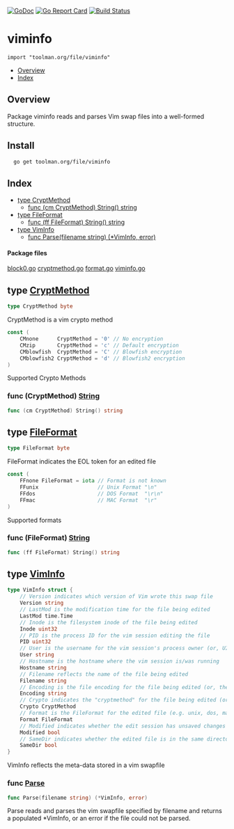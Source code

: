 
[![GoDoc](https://godoc.org/toolman.org/file/viminfo?status.svg)](https://godoc.org/toolman.org/file/viminfo)  [![Go Report Card](https://goreportcard.com/badge/toolman.org/file/viminfo)](https://goreportcard.com/report/toolman.org/file/viminfo) [![Build Status](https://travis-ci.org/tep/file-viminfo.svg?branch=master)](https://travis-ci.org/tep/file-viminfo)

# viminfo
`import "toolman.org/file/viminfo"`

* [Overview](#pkg-overview)
* [Index](#pkg-index)

## <a name="pkg-overview">Overview</a>
Package viminfo reads and parses Vim swap files into a well-formed structure.

## Install

``` sh
  go get toolman.org/file/viminfo
```

## <a name="pkg-index">Index</a>
* [type CryptMethod](#CryptMethod)
  * [func (cm CryptMethod) String() string](#CryptMethod.String)
* [type FileFormat](#FileFormat)
  * [func (ff FileFormat) String() string](#FileFormat.String)
* [type VimInfo](#VimInfo)
  * [func Parse(filename string) (*VimInfo, error)](#Parse)


#### <a name="pkg-files">Package files</a>
[block0.go](/src/toolman.org/file/viminfo/block0.go) [cryptmethod.go](/src/toolman.org/file/viminfo/cryptmethod.go) [format.go](/src/toolman.org/file/viminfo/format.go) [viminfo.go](/src/toolman.org/file/viminfo/viminfo.go) 






## <a name="CryptMethod">type</a> [CryptMethod](/src/target/cryptmethod.go?s=55:76#L1)
``` go
type CryptMethod byte
```
CryptMethod is a vim crypto method


``` go
const (
    CMnone      CryptMethod = '0' // No encryption
    CMzip       CryptMethod = 'c' // Default encryption
    CMblowfish  CryptMethod = 'C' // Blowfish encryption
    CMblowfish2 CryptMethod = 'd' // Blowfish2 encryption
)
```
Supported Crypto Methods










### <a name="CryptMethod.String">func</a> (CryptMethod) [String](/src/target/cryptmethod.go?s=327:364#L4)
``` go
func (cm CryptMethod) String() string
```



## <a name="FileFormat">type</a> [FileFormat](/src/target/format.go?s=74:94#L1)
``` go
type FileFormat byte
```
FileFormat indicates the EOL token for an edited file


``` go
const (
    FFnone FileFormat = iota // Format is not known
    FFunix                   // Unix Format "\n"
    FFdos                    // DOS Format  "\r\n"
    FFmac                    // MAC Format  "\r"
)
```
Supported formats










### <a name="FileFormat.String">func</a> (FileFormat) [String](/src/target/format.go?s=317:353#L4)
``` go
func (ff FileFormat) String() string
```



## <a name="VimInfo">type</a> [VimInfo](/src/target/viminfo.go?s=269:1405#L4)
``` go
type VimInfo struct {
    // Version indicates which version of Vim wrote this swap file
    Version string
    // LastMod is the modification time for the file being edited
    LastMod time.Time
    // Inode is the filesystem inode of the file being edited
    Inode uint32
    // PID is the process ID for the vim session editing the file
    PID uint32
    // User is the username for the vim session's process owner (or, UID of username is unavailable)
    User string
    // Hostname is the hostname where the vim session is/was running
    Hostname string
    // Filename reflects the name of the file being edited
    Filename string
    // Encoding is the file encoding for the file being edited (or, the word "encrypted" if the file is encrypted)
    Encoding string
    // Crypto indicates the "cryptmethod" for the file being edited (or, "plaintext" if the file is not encrypted)
    Crypto CryptMethod
    // Format is the FileFormat for the edited file (e.g. unix, dos, mac)
    Format FileFormat
    // Modified indicates whether the edit session has unsaved changes
    Modified bool
    // SameDir indicates whether the edited file is in the same directory as the swap file
    SameDir bool
}
```
VimInfo reflects the meta-data stored in a vim swapfile







### <a name="Parse">func</a> [Parse](/src/target/viminfo.go?s=1554:1599#L33)
``` go
func Parse(filename string) (*VimInfo, error)
```
Parse reads and parses the vim swapfile specified by filename and returns
a populated *VimInfo, or an error if the file could not be parsed.




